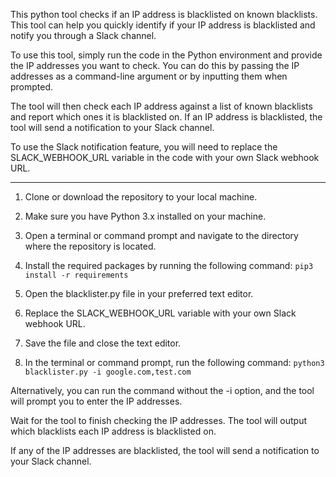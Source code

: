 This python tool checks if an IP address is blacklisted on known blacklists. This tool can help you quickly identify if your IP address is blacklisted and notify you through a Slack channel.

To use this tool, simply run the code in the Python environment and provide the IP addresses you want to check. You can do this by passing the IP addresses as a command-line argument or by inputting them when prompted.

The tool will then check each IP address against a list of known blacklists and report which ones it is blacklisted on. If an IP address is blacklisted, the tool will send a notification to your Slack channel.

To use the Slack notification feature, you will need to replace the SLACK_WEBHOOK_URL variable in the code with your own Slack webhook URL.

------

1. Clone or download the repository to your local machine.

2. Make sure you have Python 3.x installed on your machine.

3. Open a terminal or command prompt and navigate to the directory where the repository is located.

4. Install the required packages by running the following command:
```pip3 install -r requirements```

6. Open the blacklister.py file in your preferred text editor.

7. Replace the SLACK_WEBHOOK_URL variable with your own Slack webhook URL.

8. Save the file and close the text editor.

9. In the terminal or command prompt, run the following command:
```python3 blacklister.py -i google.com,test.com```

Alternatively, you can run the command without the -i option, and the tool will prompt you to enter the IP addresses.

Wait for the tool to finish checking the IP addresses. The tool will output which blacklists each IP address is blacklisted on.

If any of the IP addresses are blacklisted, the tool will send a notification to your Slack channel.
